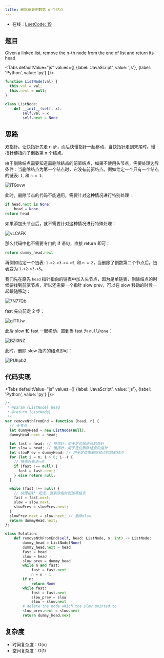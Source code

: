 ```yaml
---
title: 删除链表倒数第 n 个结点
---
```


- 在线：[LeetCode: 19](https://leetcode.com/problems/remove-nth-node-from-end-of-list/)

## 题目

Given a linked list, remove the n-th node from the end of list and return its head.

<Tabs defaultValue="js" values={[ {label: 'JavaScript', value: 'js'}, {label: 'Python', value: 'py'} ]}>

<TabItem value="js">

```js
function ListNode(val) {
  this.val = val;
  this.next = null;
}
```

</TabItem>

<TabItem value="py">

```py
class ListNode:
    def __init__(self, x):
        self.val = x
        self.next = None
```

</TabItem>

</Tabs>

## 思路

双指针。让快指针先走 n 步，而后快慢指针一起移动，当快指针走到末尾时，慢指针便指向了倒数第 n 个结点。

由于删除结点需要知道需删除结点的前驱结点，如果不使用头节点，需要处理边界条件：当删除结点为第一个结点时，它没有前驱结点。例如给定一个只有一个结点的链表: `1`, 和 `n = 1`:

<Img w="260" src='https://cosmos-x.oss-cn-hangzhou.aliyuncs.com/iTGxvw.png' alt='iTGxvw'/>

此时，删除节点的代码不能通用，需要针对这种情况进行特别处理：

```py
if head.next is None:
    head = None
return head
```

如果添加头节点后，就不需要针对这种情况进行特殊处理：

<Img w="340" src='https://cosmos-x.oss-cn-hangzhou.aliyuncs.com/vLCAFK.png' alt='vLCAFK'/>

那么代码中也不需要专门的 if 语句，直接 return 即可：

```py
return dummy_head.next
```

再例如给定一个链表: `1->2->3->4->5`, 和 `n = 2`，当删除了倒数第二个节点后，链表变为 `1->2->3->5`。

我们先在原先 `head` 指针指向的链表中加入头节点，因为是单链表，删除结点的时候要找到前驱节点，所以还需要一个指针 slow prev，可以在 slow 移动的时候一起跟随移动：

<Img w="760" src='https://cosmos-x.oss-cn-hangzhou.aliyuncs.com/7N77Qb.png' alt='7N77Qb'/>

fast 先向前走 2 步：

<Img w="760" src='https://cosmos-x.oss-cn-hangzhou.aliyuncs.com/glT1Uw.png' alt='glT1Uw'/>

此后 slow 和 fast 一起移动，直到当 fast 为 `null`/`None`：

<Img w="760" src='https://cosmos-x.oss-cn-hangzhou.aliyuncs.com/BZI3NZ.png' alt='BZI3NZ'/>

此时，删除 slow 指向的结点即可：

<Img w="760" src='https://cosmos-x.oss-cn-hangzhou.aliyuncs.com/PUhpb2.png' alt='PUhpb2'/>

## 代码实现

<Tabs defaultValue="js" values={[ {label: 'JavaScript', value: 'js'}, {label: 'Python', value: 'py'} ]}>

<TabItem value="js">

```js
/*
 * @param {ListNode} head
 * @return {ListNode}
 */
var removeNthFromEnd = function (head, n) {
  // 头节点
  let dummyHead = new ListNode(null);
  dummyHead.next = head;

  let fast = head; // 快指针，用于定位尾结点的指针
  let slow = head; // 慢指针，用于定位删除结点的指针
  let slowPrev = dummyHead; // 用于定位需删除结点的前驱结点
  for (let i = n; i > 0; i--) {
    // 快指针先走n步
    if (fast !== null) {
      fast = fast.next;
    } else return null;
  }

  while (fast !== null) {
    // 快慢指针一起走，直到快指针到达尾结点
    fast = fast.next;
    slow = slow.next;
    slowPrev = slowPrev.next;
  }
  slowPrev.next = slow.next; // 删除slow
  return dummyHead.next;
};
```

</TabItem>

<TabItem value="py">

```py
class Solution:
    def removeNthFromEnd(self, head: ListNode, n: int) -> ListNode:
        dummy_head = ListNode(None)
        dummy_head.next = head
        fast = head
        slow = head
        slow_prev = dummy_head
        while n and fast:
            fast = fast.next
            n = n - 1
        if n:
            return None
        while fast:
            fast = fast.next
            slow_prev = slow
            slow = slow.next
        # delete the node which the slow pointed to
        slow_prev.next = slow.next
        return dummy_head.next
```

</TabItem>

</Tabs>

## 复杂度

- 时间复杂度：O(n)
- 空间复杂度：O(1)
